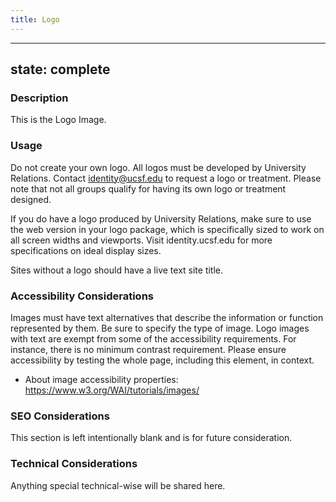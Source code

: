 ```yaml
---
title: Logo
---
```


---
state: complete
---

### Description
This is the Logo Image.

### Usage
Do not create your own logo. All logos must be developed by University Relations. Contact identity@ucsf.edu to request a logo or treatment. Please note that not all groups qualify for having its own logo or treatment designed.

If you do have a logo produced by University Relations, make sure to use the web version in your logo package, which is specifically sized to work on all screen widths and viewports. Visit identity.ucsf.edu for more specifications on ideal display sizes.

Sites without a logo should have a live text site title.

### Accessibility Considerations
Images must have text alternatives that describe the information or function represented by them. Be sure to specify the type of image. Logo images with text are exempt from some of the accessibility requirements. For instance, there is no minimum contrast requirement. Please ensure accessibility by testing the whole page, including this element, in context.

* About image accessibility properties: https://www.w3.org/WAI/tutorials/images/

### SEO Considerations
This section is left intentionally blank and is for future consideration.

### Technical Considerations
Anything special technical-wise will be shared here.
